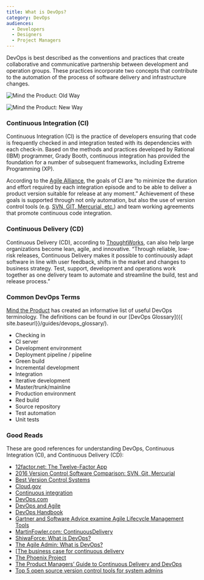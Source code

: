 ```yaml
---
title: What is DevOps?
category: DevOps
audiences:
  - Developers
  - Designers
  - Project Managers
---
```


DevOps is best described as the conventions and practices that create collaborative and communicative partnership between development and operation groups. These practices incorporate two concepts that contribute to the automation of the process of software delivery and infrastructure changes.

<img src="{{ site.baseurl }}/assets/img/guides/Mind_the_Product_old_way.png"
  alt="Mind the Product: Old Way"
  class="guide-image guide-image-half">

<img src="{{ site.baseurl }}/assets/img/guides/Mind_the_Product_new_way.png"
  alt="Mind the Product: New Way"
  class="guide-image guide-image-half">

### Continuous Integration (CI)
Continuous Integration (CI) is the practice of developers ensuring that code is frequently checked in and integration tested with its dependencies with each check-in. Based on the methods and practices developed by Rational (IBM) programmer, Grady Booth, continuous integration has provided the foundation for a number of subsequent frameworks, including Extreme Programming (XP).

According to the [Agile Alliance](https://www.agilealliance.org/glossary/continuous-integration/), the goals of CI are “to minimize the duration and effort required by each integration episode and to be able to deliver a product version suitable for release at any moment.” Achievement of these goals is supported through not only automation, but also the use of version control tools (e.g. [SVN, GIT, Mercurial, etc.](https://biz30.timedoctor.com/git-mecurial-and-cvs-comparison-of-svn-software/)) and team working agreements that promote continuous code integration.

### Continuous Delivery (CD)
Continuous Delivery (CD), according to [ThoughtWorks](https://www.thoughtworks.com/continuous-delivery), can also help large organizations become lean, agile, and innovative. “Through reliable, low-risk releases, Continuous Delivery makes it possible to continuously adapt software in line with user feedback, shifts in the market and changes to business strategy. Test, support, development and operations work together as one delivery team to automate and streamline the build, test and release process.”

### Common DevOps Terms
[Mind the Product](http://www.mindtheproduct.com/2016/02/what-the-hell-are-ci-cd-and-devops-a-cheatsheet-for-the-rest-of-us/) has created an informative list of useful DevOps terminology. The definitions can be found in our [DevOps Glossary]({{ site.baseurl}}/guides/devops_glossary/).
* Checking in
* CI server
* Development environment
* Deployment pipeline / pipeline
* Green build
* Incremental development
* Integration
* Iterative development
* Master/trunk/mainline
* Production environment
* Red build
* Source repository
* Test automation
* Unit tests

### Good Reads
These are good references for understanding DevOps, Continuous Integration (CI), and Continuous Delivery (CD):
* [12factor.net: The Twelve-Factor App](https://12factor.net/)
* [2016 Version Control Software Comparison: SVN, Git, Mercurial](https://biz30.timedoctor.com/git-mecurial-and-cvs-comparison-of-svn-software/)
* [Best Version Control Systems](https://www.g2crowd.com/categories/version-control-systems)
* [Cloud.gov](https://cloud.gov/)
* [Continuous integration](https://en.wikipedia.org/wiki/Continuous_integration)
* [DevOps.com](https://devops.com/)
* [DevOps and Agile](https://www.scrumalliance.org/community/articles/2014/april/devops-and-agile)
* [DevOps Handbook](https://www.amazon.com/DevOps-Handbook-World-Class-Reliability-Organizations/dp/1942788002)
* [Gartner and Software Advice examine Agile Lifecycle Management Tools](https://www.infoq.com/news/2015/02/agile-management-tools)
* [MartinFowler.com: ContinuousDelivery](https://martinfowler.com/bliki/ContinuousDelivery.html)
* [ShiwaForce: What is DevOps?](https://www.shiwaforce.com/mi-az-devops/)
* [The Agile Admin: What is DevOps?](https://theagileadmin.com/what-is-devops/)
* [[The business case for continuous delivery](https://www.atlassian.com/continuous-delivery/business-case-for-continuous-delivery)
* [The Phoenix Project](https://www.amazon.com/Phoenix-Project-DevOps-Helping-Business/dp/0988262592)
* [The Product Managers’ Guide to Continuous Delivery and DevOps](http://www.mindtheproduct.com/2016/02/what-the-hell-are-ci-cd-and-devops-a-cheatsheet-for-the-rest-of-us/)
* [Top 5 open source version control tools for system admins](https://www.getfilecloud.com/blog/2015/02/top-5-open-source-version-control-tools-for-system-admins/#.WHVSSVMrLIU)
